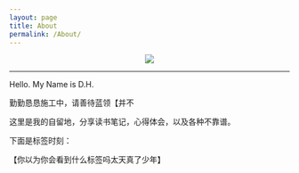 ```yaml
---
layout: page
title: About
permalink: /About/
---
```


<center>
    <p><img src="http://oace90gvt.bkt.clouddn.com/avatar01.jpg" align="center"></p>
</center>


---

Hello. My Name is D.H. 

勤勤恳恳施工中，请善待蓝领【并不

这里是我的自留地，分享读书笔记，心得体会，以及各种不靠谱。


下面是标签时刻：

【你以为你会看到什么标签吗太天真了少年】
  
  
  
    
      


